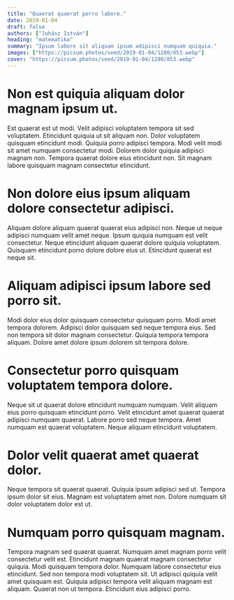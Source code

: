 ```yaml
---
title: "Quaerat quaerat porro labore."
date: 2019-01-04
draft: false 
authors: ["Juhász István"]
heading: "matematika"
summary: "Ipsum labore sit aliquam ipsum adipisci numquam quiquia."
images: ["https://picsum.photos/seed/2019-01-04/1280/853.webp"]
cover: "https://picsum.photos/seed/2019-01-04/1280/853.webp"
---
```

# Non est quiquia aliquam dolor magnam ipsum ut.        
Est quaerat est ut modi. Velit adipisci voluptatem tempora sit sed voluptatem. Etincidunt quiquia ut sit aliquam non. Dolor voluptatem quisquam etincidunt modi. Quiquia porro adipisci tempora. Modi velit modi sit amet numquam consectetur modi. Dolorem dolor quiquia adipisci magnam non. Tempora quaerat dolore eius etincidunt non. Sit magnam labore quisquam magnam consectetur etincidunt.

# Non dolore eius ipsum aliquam dolore consectetur adipisci.        
Aliquam dolore aliquam quaerat quaerat eius adipisci non. Neque ut neque adipisci numquam velit amet neque. Ipsum quiquia numquam est velit consectetur. Neque etincidunt aliquam quaerat dolore quiquia voluptatem. Quisquam etincidunt porro dolore dolore eius ut. Etincidunt quaerat est neque sit.

# Aliquam adipisci ipsum labore sed porro sit.        
Modi dolor eius dolor quisquam consectetur quisquam porro. Modi amet tempora dolorem. Adipisci dolor quisquam sed neque tempora eius. Sed non tempora sit dolor magnam consectetur. Quiquia tempora tempora aliquam. Dolore amet dolore ipsum dolorem sit tempora dolore.

# Consectetur porro quisquam voluptatem tempora dolore.        
Neque sit ut quaerat dolore etincidunt numquam numquam. Velit aliquam eius porro quisquam etincidunt porro. Velit etincidunt amet quaerat quaerat adipisci numquam quaerat. Labore porro sed neque tempora. Amet numquam est quaerat voluptatem. Neque aliquam etincidunt voluptatem.

# Dolor velit quaerat amet quaerat dolor.        
Neque tempora sit quaerat quaerat. Quiquia ipsum adipisci sed ut. Tempora ipsum dolor sit eius. Magnam est voluptatem amet non. Dolore numquam sit dolor voluptatem dolor est ut.

# Numquam porro quisquam magnam.        
Tempora magnam sed quaerat quaerat. Numquam amet magnam porro velit consectetur velit est. Etincidunt magnam quaerat magnam consectetur quiquia. Modi quisquam tempora dolor. Numquam labore consectetur eius etincidunt. Sed non tempora modi voluptatem sit. Ut adipisci quiquia velit amet quisquam est. Quiquia adipisci tempora velit aliquam magnam est aliquam. Quaerat non ut tempora. Etincidunt eius adipisci porro.


